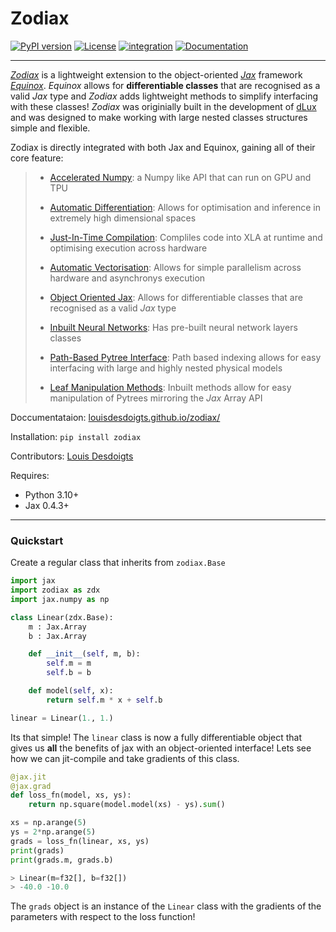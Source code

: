 <!-- <h1 align='center'>Zodiax</h1> -->
# Zodiax

[![PyPI version](https://badge.fury.io/py/zodiax.svg)](https://badge.fury.io/py/zodiax)
[![License](https://img.shields.io/badge/License-BSD%203--Clause-blue.svg)](https://opensource.org/licenses/BSD-3-Clause)
[![integration](https://github.com/LouisDesdoigts/zodiax/actions/workflows/tests.yml/badge.svg)](https://github.com/LouisDesdoigts/zodiax/actions/workflows/tests.yml)
[![Documentation](https://github.com/LouisDesdoigts/zodiax/actions/workflows/documentation.yml/badge.svg)](https://louisdesdoigts.github.io/zodiax/)

---

[_Zodiax_](https://github.com/LouisDesdoigts/zodiax) is a lightweight extension to the object-oriented [_Jax_](https://github.com/google/jax) framework [_Equinox_](https://github.com/patrick-kidger/equinox). _Equinox_ allows for **differentiable classes** that are recognised as a valid _Jax_ type and _Zodiax_ adds lightweight methods to simplify interfacing with these classes! _Zodiax_ was originially built in the development of [dLux](https://github.com/LouisDesdoigts/dLux) and was designed to make working with large nested classes structures simple and flexible.

Zodiax is directly integrated with both Jax and Equinox, gaining all of their core feature:

> - [Accelerated Numpy](https://jax.readthedocs.io/en/latest/jax-101/01-jax-basics.html): a Numpy like API that can run on GPU and TPU
>
> - [Automatic Differentiation](https://jax.readthedocs.io/en/latest/jax-101/04-advanced-autodiff.html): Allows for optimisation and inference in extremely high dimensional spaces
>
> - [Just-In-Time Compilation](https://jax.readthedocs.io/en/latest/jax-101/02-jitting.html): Compliles code into XLA at runtime and optimising execution across hardware
>
> - [Automatic Vectorisation](https://jax.readthedocs.io/en/latest/jax-101/03-vectorization.html): Allows for simple parallelism across hardware and asynchronys execution
>
> - [Object Oriented Jax](https://docs.kidger.site/equinox/all-of-equinox/): Allows for differentiable classes that are recognised as a valid _Jax_ type
>
> - [Inbuilt Neural Networks](https://docs.kidger.site/equinox/api/nn/linear/): Has pre-built neural network layers classes
>
> - [Path-Based Pytree Interface](docs/usage.md): Path based indexing allows for easy interfacing with large and highly nested physical models
>
> - [Leaf Manipulation Methods](docs/usage.md): Inbuilt methods allow for easy manipulation of Pytrees mirroring the _Jax_ Array API

Doccumentataion: [louisdesdoigts.github.io/zodiax/](https://louisdesdoigts.github.io/zodiax/)

Installation: ```pip install zodiax```

Contributors: [Louis Desdoigts](https://github.com/LouisDesdoigts)

Requires:
 - Python 3.10+
 - Jax 0.4.3+

---

### Quickstart

Create a regular class that inherits from `zodiax.Base`

```python
import jax
import zodiax as zdx
import jax.numpy as np

class Linear(zdx.Base):
    m : Jax.Array
    b : Jax.Array

    def __init__(self, m, b):
        self.m = m
        self.b = b

    def model(self, x):
        return self.m * x + self.b

linear = Linear(1., 1.)
```

Its that simple! The `linear` class is now a fully differentiable object that gives us **all** the benefits of jax with an object-oriented interface! Lets see how we can jit-compile and take gradients of this class.

```python
@jax.jit
@jax.grad
def loss_fn(model, xs, ys):
    return np.square(model.model(xs) - ys).sum()

xs = np.arange(5)
ys = 2*np.arange(5)
grads = loss_fn(linear, xs, ys)
print(grads)
print(grads.m, grads.b)
```

```python
> Linear(m=f32[], b=f32[])
> -40.0 -10.0
```

The `grads` object is an instance of the `Linear` class with the gradients of the parameters with respect to the loss function!

<!-- !!! tip "zodiax.filter_grad"
    If we replace the `jax.grad` decorator with `zdz.filter_grad` then we can choose speicifc parameters to take gradients with respect to! This is detailed in the [Using Zodiax section]((<https://louisdesdoigts.github.io/zodiax/docs/usage.md>)) of the docs.

!!! tip "Pretty-printing"
    All `zodiax` classes gain a pretty-printing method that will display the class instance in a nice readable format! Lets use it here to see what the gradients look like:

    ```python

    ```
    
    ```python
    > Linear(m=f32[], b=f32[])
    > -40.0 -10.0
    ``` -->